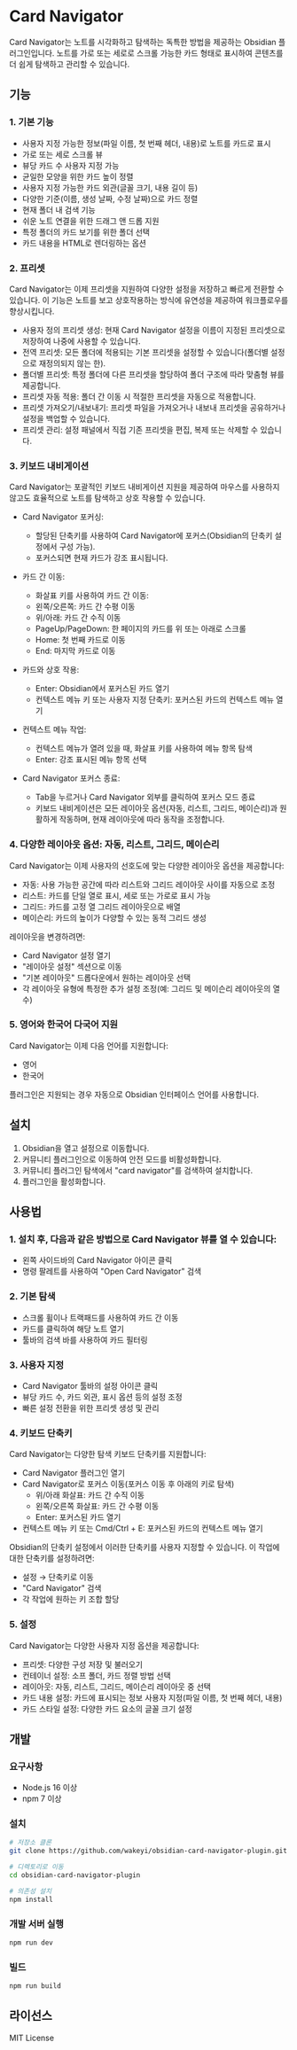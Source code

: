 # Card Navigator

Card Navigator는 노트를 시각화하고 탐색하는 독특한 방법을 제공하는 Obsidian 플러그인입니다. 노트를 가로 또는 세로로 스크롤 가능한 카드 형태로 표시하여 콘텐츠를 더 쉽게 탐색하고 관리할 수 있습니다.

## 기능

### 1. 기본 기능
- 사용자 지정 가능한 정보(파일 이름, 첫 번째 헤더, 내용)로 노트를 카드로 표시
- 가로 또는 세로 스크롤 뷰
- 뷰당 카드 수 사용자 지정 가능
- 균일한 모양을 위한 카드 높이 정렬
- 사용자 지정 가능한 카드 외관(글꼴 크기, 내용 길이 등)
- 다양한 기준(이름, 생성 날짜, 수정 날짜)으로 카드 정렬
- 현재 폴더 내 검색 기능
- 쉬운 노트 연결을 위한 드래그 앤 드롭 지원
- 특정 폴더의 카드 보기를 위한 폴더 선택
- 카드 내용을 HTML로 렌더링하는 옵션

### 2. 프리셋
Card Navigator는 이제 프리셋을 지원하여 다양한 설정을 저장하고 빠르게 전환할 수 있습니다. 이 기능은 노트를 보고 상호작용하는 방식에 유연성을 제공하여 워크플로우를 향상시킵니다.

- 사용자 정의 프리셋 생성: 현재 Card Navigator 설정을 이름이 지정된 프리셋으로 저장하여 나중에 사용할 수 있습니다.
- 전역 프리셋: 모든 폴더에 적용되는 기본 프리셋을 설정할 수 있습니다(폴더별 설정으로 재정의되지 않는 한).
- 폴더별 프리셋: 특정 폴더에 다른 프리셋을 할당하여 폴더 구조에 따라 맞춤형 뷰를 제공합니다.
- 프리셋 자동 적용: 폴더 간 이동 시 적절한 프리셋을 자동으로 적용합니다.
- 프리셋 가져오기/내보내기: 프리셋 파일을 가져오거나 내보내 프리셋을 공유하거나 설정을 백업할 수 있습니다.
- 프리셋 관리: 설정 패널에서 직접 기존 프리셋을 편집, 복제 또는 삭제할 수 있습니다.

### 3. 키보드 내비게이션
Card Navigator는 포괄적인 키보드 내비게이션 지원을 제공하여 마우스를 사용하지 않고도 효율적으로 노트를 탐색하고 상호 작용할 수 있습니다.

- Card Navigator 포커싱:
  - 할당된 단축키를 사용하여 Card Navigator에 포커스(Obsidian의 단축키 설정에서 구성 가능).
  - 포커스되면 현재 카드가 강조 표시됩니다.

- 카드 간 이동:
  - 화살표 키를 사용하여 카드 간 이동:
  - 왼쪽/오른쪽: 카드 간 수평 이동
  - 위/아래: 카드 간 수직 이동
  - PageUp/PageDown: 한 페이지의 카드를 위 또는 아래로 스크롤
  - Home: 첫 번째 카드로 이동
  - End: 마지막 카드로 이동

- 카드와 상호 작용:
  - Enter: Obsidian에서 포커스된 카드 열기
  - 컨텍스트 메뉴 키 또는 사용자 지정 단축키: 포커스된 카드의 컨텍스트 메뉴 열기

- 컨텍스트 메뉴 작업:
  - 컨텍스트 메뉴가 열려 있을 때, 화살표 키를 사용하여 메뉴 항목 탐색
  - Enter: 강조 표시된 메뉴 항목 선택

- Card Navigator 포커스 종료:
  - Tab을 누르거나 Card Navigator 외부를 클릭하여 포커스 모드 종료
  - 키보드 내비게이션은 모든 레이아웃 옵션(자동, 리스트, 그리드, 메이슨리)과 원활하게 작동하며, 현재 레이아웃에 따라 동작을 조정합니다.

### 4. 다양한 레이아웃 옵션: 자동, 리스트, 그리드, 메이슨리
Card Navigator는 이제 사용자의 선호도에 맞는 다양한 레이아웃 옵션을 제공합니다:

- 자동: 사용 가능한 공간에 따라 리스트와 그리드 레이아웃 사이를 자동으로 조정
- 리스트: 카드를 단일 열로 표시, 세로 또는 가로로 표시 가능
- 그리드: 카드를 고정 열 그리드 레이아웃으로 배열
- 메이슨리: 카드의 높이가 다양할 수 있는 동적 그리드 생성

레이아웃을 변경하려면:
- Card Navigator 설정 열기
- "레이아웃 설정" 섹션으로 이동
- "기본 레이아웃" 드롭다운에서 원하는 레이아웃 선택
- 각 레이아웃 유형에 특정한 추가 설정 조정(예: 그리드 및 메이슨리 레이아웃의 열 수)

### 5. 영어와 한국어 다국어 지원
Card Navigator는 이제 다음 언어를 지원합니다:
- 영어
- 한국어

플러그인은 지원되는 경우 자동으로 Obsidian 인터페이스 언어를 사용합니다.

## 설치

1. Obsidian을 열고 설정으로 이동합니다.
2. 커뮤니티 플러그인으로 이동하여 안전 모드를 비활성화합니다.
3. 커뮤니티 플러그인 탐색에서 "card navigator"를 검색하여 설치합니다.
4. 플러그인을 활성화합니다.

## 사용법

### 1. 설치 후, 다음과 같은 방법으로 Card Navigator 뷰를 열 수 있습니다:
- 왼쪽 사이드바의 Card Navigator 아이콘 클릭
- 명령 팔레트를 사용하여 "Open Card Navigator" 검색

### 2. 기본 탐색
- 스크롤 휠이나 트랙패드를 사용하여 카드 간 이동
- 카드를 클릭하여 해당 노트 열기
- 툴바의 검색 바를 사용하여 카드 필터링

### 3. 사용자 지정
- Card Navigator 툴바의 설정 아이콘 클릭
- 뷰당 카드 수, 카드 외관, 표시 옵션 등의 설정 조정
- 빠른 설정 전환을 위한 프리셋 생성 및 관리

### 4. 키보드 단축키
Card Navigator는 다양한 탐색 키보드 단축키를 지원합니다:
- Card Navigator 플러그인 열기
- Card Navigator로 포커스 이동(포커스 이동 후 아래의 키로 탐색)
  - 위/아래 화살표: 카드 간 수직 이동
  - 왼쪽/오른쪽 화살표: 카드 간 수평 이동
  - Enter: 포커스된 카드 열기
- 컨텍스트 메뉴 키 또는 Cmd/Ctrl + E: 포커스된 카드의 컨텍스트 메뉴 열기

Obsidian의 단축키 설정에서 이러한 단축키를 사용자 지정할 수 있습니다. 이 작업에 대한 단축키를 설정하려면:
- 설정 → 단축키로 이동
- "Card Navigator" 검색
- 각 작업에 원하는 키 조합 할당

### 5. 설정
Card Navigator는 다양한 사용자 지정 옵션을 제공합니다:
- 프리셋: 다양한 구성 저장 및 불러오기
- 컨테이너 설정: 소프 폴더, 카드 정렬 방법 선택
- 레이아웃: 자동, 리스트, 그리드, 메이슨리 레이아웃 중 선택
- 카드 내용 설정: 카드에 표시되는 정보 사용자 지정(파일 이름, 첫 번째 헤더, 내용)
- 카드 스타일 설정: 다양한 카드 요소의 글꼴 크기 설정

## 개발

### 요구사항
- Node.js 16 이상
- npm 7 이상

### 설치
```bash
# 저장소 클론
git clone https://github.com/wakeyi/obsidian-card-navigator-plugin.git

# 디렉토리로 이동
cd obsidian-card-navigator-plugin

# 의존성 설치
npm install
```

### 개발 서버 실행
```bash
npm run dev
```

### 빌드
```bash
npm run build
```

## 라이선스
MIT License
